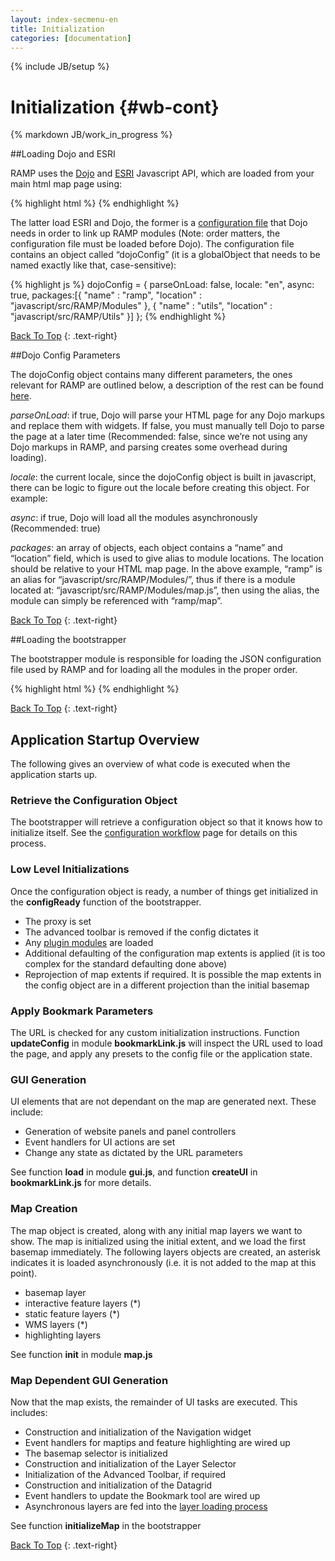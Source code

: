 ```yaml
---
layout: index-secmenu-en
title: Initialization
categories: [documentation]
---
```

{% include JB/setup %}

<a name="top" />

# Initialization {#wb-cont}

{% markdown JB/work_in_progress %}

<div class="toc"></div>

##Loading Dojo and ESRI

RAMP uses the [Dojo](http://dojotoolkit.org/) and [ESRI](https://developers.arcgis.com/javascript/) Javascript API, which are loaded from your main html map page using:

{% highlight html %}
	<script type="text/javascript" src="./javascript/src/RAMP/RAMP-starter.js"></script>
	<script src="http://js.arcgis.com/3.8/" type="text/javascript"></script>
{% endhighlight %}

The latter load ESRI and Dojo, the former is a [configuration file](http://dojotoolkit.org/reference-guide/1.9/dojo/_base/config.html) that Dojo needs in order to link up RAMP modules (Note: order matters, the configuration file must be loaded before Dojo). The configuration file contains an object called “dojoConfig” (it is a globalObject that needs to be named exactly like that, case-sensitive):

{% highlight js %}
	dojoConfig = {
		parseOnLoad: false,
		locale: "en",
		async: true,
		packages:[{
			"name" : "ramp",
			"location" : "javascript/src/RAMP/Modules"
		},
		{
			"name" : "utils",
			"location" : "javascript/src/RAMP/Utils"
		}]
	};
{% endhighlight %}

[Back To Top](#top)
{: .text-right}

##Dojo Config Parameters

The dojoConfig object contains many different parameters, the ones relevant for RAMP are outlined below, a description of the rest can be found [here](http://dojotoolkit.org/reference-guide/1.9/dojo/_base/config.html).

_parseOnLoad_: if true, Dojo will parse your HTML page for any Dojo markups and replace them with widgets. If false, you must manually tell Dojo to parse the page at a later time (Recommended: false, since we’re not using any Dojo markups in RAMP, and parsing creates some overhead during loading).

_locale_: the current locale, since the dojoConfig object is built in javascript, there can be logic to figure out the locale before creating this object. For example:

_async_: if true, Dojo will load all the modules asynchronously (Recommended: true)

_packages_: an array of objects, each object contains a “name” and “location” field, which is used to give alias to module locations. The location should be relative to your HTML map page. In the above example, “ramp” is an alias for “javascript/src/RAMP/Modules/”, thus if there is a module located at: “javascript/src/RAMP/Modules/map.js”, then using the alias, the module can simply be referenced with “ramp/map”.

[Back To Top](#top)
{: .text-right}

##Loading the bootstrapper

The bootstrapper module is responsible for loading the JSON configuration file used by RAMP and for loading all the modules in the proper order.

{% highlight html %}
	<script type="text/javascript" src="./javascript/src/RAMP/bootstrapper.js"></script>
{% endhighlight %}

[Back To Top](#top)
{: .text-right}

## Application Startup Overview

The following gives an overview of what code is executed when the application starts up.

### Retrieve the Configuration Object

The bootstrapper will retrieve a configuration object so that it knows how to initialize itself.  See the [configuration workflow](configuration-flow-en.html) page for details on this process.

### Low Level Initializations

Once the configuration object is ready, a number of things get initialized in the __configReady__ function of the bootstrapper.

* The proxy is set
* The advanced toolbar is removed if the config dictates it
* Any [plugin modules](wms-support-en.html#plugin) are loaded
* Additional defaulting of the configuration map extents is applied (it is too complex for the standard defaulting done above)
* Reprojection of map extents if required.  It is possible the map extents in the config object are in a different projection than the initial basemap

### Apply Bookmark Parameters

The URL is checked for any custom initialization instructions.  Function __updateConfig__ in module __bookmarkLink.js__ will inspect the URL used to load the page, and apply any presets to the config file or the application state.

### GUI Generation

UI elements that are not dependant on the map are generated next.  These include:

* Generation of website panels and panel controllers
* Event handlers for UI actions are set
* Change any state as dictated by the URL parameters

See function __load__ in module __gui.js__, and function __createUI__ in __bookmarkLink.js__ for more details. 

### Map Creation

The map object is created, along with any initial map layers we want to show.  The map is initialized using the initial extent, and we load the first basemap immediately.  The following layers objects are created, an asterisk indicates it is loaded asynchronously (i.e. it is not added to the map at this point).

* basemap layer
* interactive feature layers (*)
* static feature layers (*)
* WMS layers (*)
* highlighting layers

See function __init__ in module __map.js__

### Map Dependent GUI Generation

Now that the map exists, the remainder of UI tasks are executed.  This includes:

* Construction and initialization of the Navigation widget
* Event handlers for maptips and feature highlighting are wired up
* The basemap selector is initialized
* Construction and initialization of the Layer Selector
* Initialization of the Advanced Toolbar, if required
* Construction and initialization of the Datagrid
* Event handlers to update the Bookmark tool are wired up
* Asynchronous layers are fed into the [layer loading process](layer-load-en.html)

See function __initializeMap__ in the bootstrapper

[Back To Top](#top)
{: .text-right}


